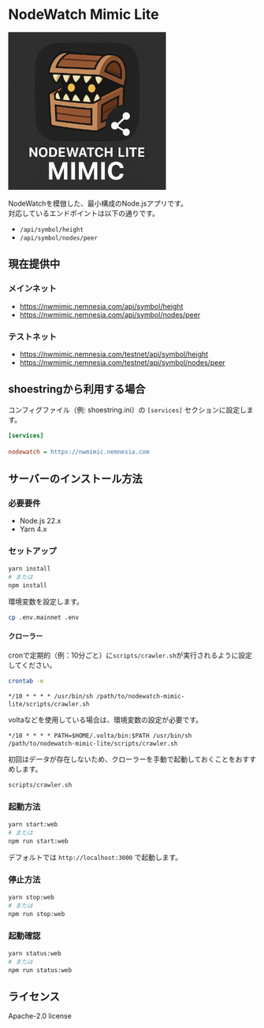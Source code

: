 # NodeWatch Mimic Lite

<img src="./public/icon.png" alt="NodeWatch Mimic Lite ロゴ" width="320" />

NodeWatchを模倣した、最小構成のNode.jsアプリです。  
対応しているエンドポイントは以下の通りです。

- `/api/symbol/height`
- `/api/symbol/nodes/peer`

## 現在提供中

### メインネット

- https://nwmimic.nemnesia.com/api/symbol/height
- https://nwmimic.nemnesia.com/api/symbol/nodes/peer

### テストネット

- https://nwmimic.nemnesia.com/testnet/api/symbol/height
- https://nwmimic.nemnesia.com/testnet/api/symbol/nodes/peer

## shoestringから利用する場合

コンフィグファイル（例: shoestring.ini）の `[services]` セクションに設定します。

```ini
[services]

nodewatch = https://nwmimic.nemnesia.com
```

## サーバーのインストール方法

### 必要要件

- Node.js 22.x
- Yarn 4.x

### セットアップ

```bash
yarn install
# または
npm install
```

環境変数を設定します。

```bash
cp .env.mainnet .env
```

#### クローラー

cronで定期的（例：10分ごと）に`scripts/crawler.sh`が実行されるように設定してください。

```bash
crontab -e
```

```cron
*/10 * * * * /usr/bin/sh /path/to/nodewatch-mimic-lite/scripts/crawler.sh
```

voltaなどを使用している場合は、環境変数の設定が必要です。

```cron
*/10 * * * * PATH=$HOME/.volta/bin:$PATH /usr/bin/sh /path/to/nodewatch-mimic-lite/scripts/crawler.sh
```

初回はデータが存在しないため、クローラーを手動で起動しておくことをおすすめします。

```bash
scripts/crawler.sh
```

### 起動方法

```bash
yarn start:web
# または
npm run start:web
```

デフォルトでは `http://localhost:3000` で起動します。

### 停止方法

```bash
yarn stop:web
# または
npm run stop:web
```

### 起動確認

```bash
yarn status:web
# または
npm run status:web
```

##

## ライセンス

Apache-2.0 license

